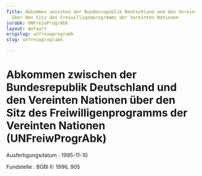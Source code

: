 ```yaml
---
Title: Abkommen zwischen der Bundesrepublik Deutschland und den Vereinten Nationen
  über den Sitz des Freiwilligenprogramms der Vereinten Nationen
jurabk: UNFreiwProgrAbk
layout: default
origslug: unfreiwprograbk
slug: unfreiwprograbk

---
```


# Abkommen zwischen der Bundesrepublik Deutschland und den Vereinten Nationen über den Sitz des Freiwilligenprogramms der Vereinten Nationen (UNFreiwProgrAbk)

Ausfertigungsdatum
:   1995-11-10

Fundstelle
:   BGBl II: 1996, 905

